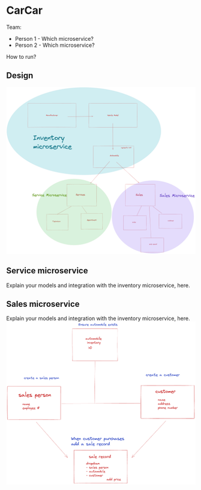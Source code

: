 # CarCar

Team:

* Person 1 - Which microservice?
* Person 2 - Which microservice?


How to run?

## Design

![alt text](assets/DesignProjectBetaHR.png)

## Service microservice

Explain your models and integration with the inventory
microservice, here.

## Sales microservice

Explain your models and integration with the inventory
microservice, here.
![alt text](assets/sales_microservice.png)
